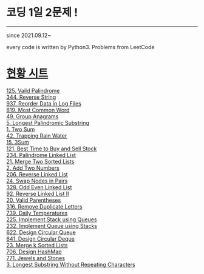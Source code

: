 # 코딩 1일 2문제 !
---
since 2021.09.12~

every code is written by Python3.
Problems from LeetCode

<!--format []()<br> -->
# [현황 시트](https://docs.google.com/spreadsheets/d/11rxpHZ_lIbVifBDfm0P_4iQGseXVKRku_QqCmVxgAuU/edit#gid=0)


[125. Vaild Palindrome](https://velog.io/@yelim421/Valid-PalindromePython3)<br>
[344. Reverse String](https://velog.io/@yelim421/344.-Reverse-String-Python3)<br>
[937. Reorder Data in Log Files](https://velog.io/@yelim421/937.-Reorder-Data-in-Log-Files-Python3)<br>
[819. Most Common Word](https://velog.io/@yelim421/819.-Most-Common-Word-Python3)<br>
[49. Group Anagrams](https://velog.io/@yelim421/49.-Group-Anagrams-Python3)<br>
[5. Longest Palindromic Substring](https://velog.io/@yelim421/5.-Longest-Palindromic-Substring-Python3)<br>
[1. Two Sum](https://velog.io/@yelim421/1.-Two-Sum-Python3)<br>
[42. Trapping Rain Water](https://velog.io/@yelim421/42.-Trapping-Rain-Water-Python3)<br>
[15. 3Sum](https://velog.io/@yelim421/15.-3Sum-Python3)<br>
[121. Best Time to Buy and Sell Stock](https://velog.io/@yelim421/121.-Best-Time-to-Buy-and-Sell-Stock-Python3)<br>
[234. Palindrome Linked List](https://velog.io/@yelim421/234.-Palindrome-Linked-List-Python3)<br>
[21. Merge Two Sorted Lists](https://velog.io/@yelim421/21.-Merge-Two-Sorted-Lists-Python3)<br>
[2. Add Two Numbers](https://velog.io/@yelim421/2.-Add-Two-Numbers-Python3)<br>
[206. Reverse Linked List](https://velog.io/@yelim421/206.-Reverse-Linked-List-Python3)<br>
[24. Swap Nodes in Pairs](https://velog.io/@yelim421/24.-Swap-Nodes-in-Pairs-Python3)<br>
[328. Odd Even Linked List](https://velog.io/@yelim421/328.-Odd-Even-Linked-List-Python3)<br>
[92. Reverse Linked List II](https://velog.io/@yelim421/92.-Reverse-Linked-List-II-Python3)<br>
[20. Valid Parentheses](https://velog.io/@yelim421/20.-Valid-Parentheses-Python3)<br>
[316. Remove Duplicate Letters](https://velog.io/@yelim421/316.-Remove-Duplicate-Letters-Python3)<br>
[739. Daily Temperatures](https://velog.io/@yelim421/739.-Daily-Temperatures-Python3)<br>
[225. Implement Stack using Queues](https://velog.io/@yelim421/225.-Implement-Stack-using-Queues-Python3)<br>
[232. Implement Queue using Stacks](https://velog.io/@yelim421/232.-Implement-Queue-using-Stacks-Python3)<br>
[622. Design Circular Queue](https://velog.io/@yelim421/622.-Design-Circular-Queue-Python3)<br>
[641. Design Circular Deque](https://velog.io/@yelim421/641.-Design-Circular-Deque-Python3)<br>
[23. Merge k Sorted Lists](https://velog.io/@yelim421/23.-Merge-k-Sorted-Lists-Python3)<br>
[706. Design HashMap](https://velog.io/@yelim421/706.-Design-HashMap-Python3)<br>
[771. Jewels and Stones](https://velog.io/@yelim421/771.-Jewels-and-Stones-Python3)<br>
[3. Longest Substring Without Repeating Characters](https://velog.io/@yelim421/3.-Longest-Substring-Without-Repeating-Characters-Python3)<br>
[]()<br>
[]()<br>
